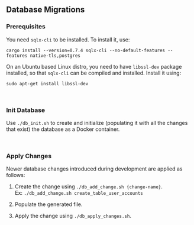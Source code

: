## Database Migrations

### Prerequisites

You need `sqlx-cli` to be installed. To install it, use:

```
cargo install --version=0.7.4 sqlx-cli --no-default-features --features native-tls,postgres
```

On an Ubuntu based Linux distro, you need to have `libssl-dev` package installed,
so that `sqlx-cli` can be compiled and installed. Install it using:

```
sudo apt-get install libssl-dev
```

<br/>

### Init Database

Use `./db_init.sh` to create and initialize (populating it with all the changes that exist) the database as a Docker container.

<br/>

### Apply Changes

Newer database changes introduced during development are applied as follows:

1. Create the change using `./db_add_change.sh {change-name}`.<br/>
   Ex: `./db_add_change.sh create_table_user_accounts`

2. Populate the generated file.<br/>

3. Apply the change using `./db_apply_changes.sh`.
